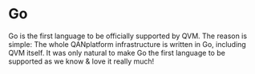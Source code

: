 # Go

Go is the first language to be officially supported by QVM.
The reason is simple: The whole QANplatform infrastructure is written in Go, including QVM itself.
It was only natural to make Go the first language to be supported as we know & love it really much!
